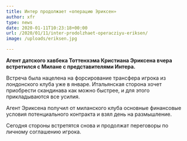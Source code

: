 ```yaml
---
title: Интер продолжает «операцию Эриксен»
author: xfr
type: news
date: 2020-01-11T10:23:18+00:00
url: /2020/01/11/inter-prodolzhaet-operacziyu-eriksen/
image: /uploads/eriksen.jpg

---
```

**Агент датского хавбека Тоттенхэма Кристиана Эриксена вчера встретился с Милане с представителями Интера.**

Встреча была нацелена на форсирование трансфера игрока из лондонского клуба уже в январе. Итальянская сторона хочет приобрести скандинава как можно быстрее, и для этого прикладываются все усилия.

Агент Эриксена получил от миланского клуба основные финансовые условия потенциального контракта и взял день на размышление.

Сегодня стороны встретятся снова и продолжат переговоры по личному соглашению игрока.